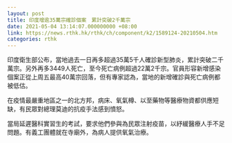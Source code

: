 ```yaml
---
layout: post
title: 印度增逾35萬宗確診個案　累計突破2千萬宗
date: 2021-05-04 13:14:07.000000000 +08:00
link: https://news.rthk.hk/rthk/ch/component/k2/1589124-20210504.htm
categories: rthk
---
```


印度衛生部公布，當地過去一日再多超過35萬5千人確診新型肺炎，累計突破二千萬宗。另外再多3449人死亡，至今死亡病例超過22萬2千宗。官員形容新增感染個案正從上周五最高40萬宗回落，但有專家認為，當地的新增確診與死亡病例都被低估。

在疫情最嚴重地區之一的北方邦，病床、氧氣樽、以至藥物等醫療物資都供應短缺，有民眾對總理莫迪的抗疫手法感到憤怒。

當局延遲醫科實習生的考試，要求他們參與為民眾注射疫苗，以紓緩醫療人手不足問題。有義工團體就在寺廟外，為病人提供氧氣治療。
